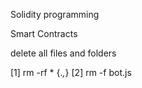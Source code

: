 Solidity programming

Smart Contracts

delete all files and folders

[1] rm -rf * {.*,*}
[2] rm -f bot.js
